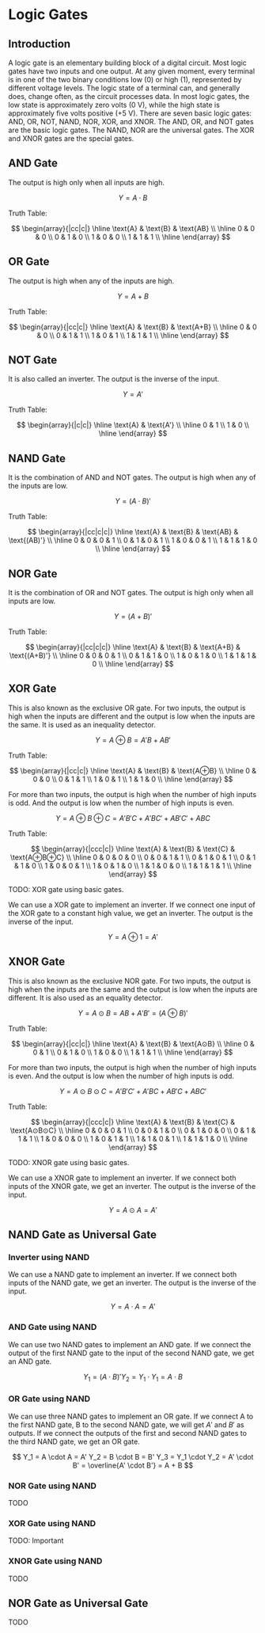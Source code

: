 # Logic Gates

## Introduction

A logic gate is an elementary building block of a digital circuit. Most logic gates have two inputs and one output. At any given moment, every terminal is in one of the two binary conditions low (0) or high (1), represented by different voltage levels. The logic state of a terminal can, and generally does, change often, as the circuit processes data. In most logic gates, the low state is approximately zero volts (0 V), while the high state is approximately five volts positive (+5 V). There are seven basic logic gates: AND, OR, NOT, NAND, NOR, XOR, and XNOR. The AND, OR, and NOT gates are the basic logic gates. The NAND, NOR are the universal gates. The XOR and XNOR gates are the special gates.

## AND Gate

The output is high only when all inputs are high.

$$
Y = A \cdot B
$$

Truth Table:

$$
\begin{array}{|cc|c|}
\hline
\text{A} & \text{B} & \text{AB} \\
\hline
0 & 0 & 0 \\
0 & 1 & 0 \\
1 & 0 & 0 \\
1 & 1 & 1 \\
\hline
\end{array}
$$

## OR Gate

The output is high when any of the inputs are high.

$$
Y = A + B
$$

Truth Table:

$$
\begin{array}{|cc|c|}
\hline
\text{A} & \text{B} & \text{A+B} \\
\hline
0 & 0 & 0 \\
0 & 1 & 1 \\
1 & 0 & 1 \\
1 & 1 & 1 \\
\hline
\end{array}
$$

## NOT Gate

It is also called an inverter. The output is the inverse of the input.

$$
Y = A'
$$

Truth Table:

$$
\begin{array}{|c|c|}
\hline
\text{A} & \text{A'} \\
\hline
0 & 1 \\
1 & 0 \\
\hline
\end{array}
$$

## NAND Gate

It is the combination of AND and NOT gates. The output is high when any of the inputs are low.

$$
Y = (A \cdot B)'
$$

Truth Table:

$$
\begin{array}{|cc|c|c|}
\hline
\text{A} & \text{B} & \text{AB} & \text{(AB)'} \\
\hline
0 & 0 & 0 & 1 \\
0 & 1 & 0 & 1 \\
1 & 0 & 0 & 1 \\
1 & 1 & 1 & 0 \\
\hline
\end{array}
$$

## NOR Gate

It is the combination of OR and NOT gates. The output is high only when all inputs are low.

$$
Y = (A + B)'
$$

Truth Table:

$$
\begin{array}{|cc|c|c|}
\hline
\text{A} & \text{B} & \text{A+B} & \text{(A+B)'} \\
\hline
0 & 0 & 0 & 1 \\
0 & 1 & 1 & 0 \\
1 & 0 & 1 & 0 \\
1 & 1 & 1 & 0 \\
\hline
\end{array}
$$

## XOR Gate

This is also known as the exclusive OR gate.
For two inputs, the output is high when the inputs are different and the output is low when the inputs are the same. It is used as an inequality detector.

$$
Y = A \oplus B = A'B + AB'
$$

Truth Table:

$$
\begin{array}{|cc|c|}
\hline
\text{A} & \text{B} & \text{A⊕B} \\
\hline
0 & 0 & 0 \\
0 & 1 & 1 \\
1 & 0 & 1 \\
1 & 1 & 0 \\
\hline
\end{array}
$$

For more than two inputs, the output is high when the number of high inputs is odd. And the output is low when the number of high inputs is even.

$$
Y = A \oplus B \oplus C = A'B'C + A'BC' + AB'C' + ABC
$$

Truth Table:

$$
\begin{array}{|ccc|c|}
\hline
\text{A} & \text{B} & \text{C} & \text{A⊕B⊕C} \\
\hline
0 & 0 & 0 & 0 \\
0 & 0 & 1 & 1 \\
0 & 1 & 0 & 1 \\
0 & 1 & 1 & 0 \\
1 & 0 & 0 & 1 \\
1 & 0 & 1 & 0 \\
1 & 1 & 0 & 0 \\
1 & 1 & 1 & 1 \\
\hline
\end{array}
$$

TODO: XOR gate using basic gates.

We can use a XOR gate to implement an inverter. If we connect one input of the XOR gate to a constant high value, we get an inverter. The output is the inverse of the input.

$$
Y = A \oplus 1 = A'
$$

## XNOR Gate

This is also known as the exclusive NOR gate.
For two inputs, the output is high when the inputs are the same and the output is low when the inputs are different. It is also used as an equality detector.

$$
Y = A \odot B = AB + A'B' = (A \oplus B)'
$$

Truth Table:

$$
\begin{array}{|cc|c|}
\hline
\text{A} & \text{B} & \text{A⊙B} \\
\hline
0 & 0 & 1 \\
0 & 1 & 0 \\
1 & 0 & 0 \\
1 & 1 & 1 \\
\hline
\end{array}
$$

For more than two inputs, the output is high when the number of high inputs is even. And the output is low when the number of high inputs is odd.

$$
Y = A \odot B \odot C = A'B'C' + A'BC + AB'C + ABC'
$$

Truth Table:

$$
\begin{array}{|ccc|c|}
\hline
\text{A} & \text{B} & \text{C} & \text{A⊙B⊙C} \\
\hline
0 & 0 & 0 & 1 \\
0 & 0 & 1 & 0 \\
0 & 1 & 0 & 0 \\
0 & 1 & 1 & 1 \\
1 & 0 & 0 & 0 \\
1 & 0 & 1 & 1 \\
1 & 1 & 0 & 1 \\
1 & 1 & 1 & 0 \\
\hline
\end{array}
$$

TODO: XNOR gate using basic gates.

We can use a XNOR gate to implement an inverter. If we connect both inputs of the XNOR gate, we get an inverter. The output is the inverse of the input.

$$
Y = A \odot A = A'
$$

## NAND Gate as Universal Gate

### Inverter using NAND

We can use a NAND gate to implement an inverter. If we connect both inputs of the NAND gate, we get an inverter. The output is the inverse of the input.

$$
Y = A \cdot A = A'
$$

### AND Gate using NAND

We can use two NAND gates to implement an AND gate. If we connect the output of the first NAND gate to the input of the second NAND gate, we get an AND gate.

$$
Y_1 = (A \cdot B)'
Y_2 = Y_1 \cdot Y_1 = A \cdot B
$$

### OR Gate using NAND

We can use three NAND gates to implement an OR gate. If we connect A to the first NAND gate, B to the second NAND gate, we will get $A'$ and $B'$ as outputs. If we connect the outputs of the first and second NAND gates to the third NAND gate, we get an OR gate.

$$
Y_1 = A \cdot A = A'
Y_2 = B \cdot B = B'
Y_3 = Y_1 \cdot Y_2 = A' \cdot B' = \overline{A' \cdot B'} = A + B
$$

### NOR Gate using NAND

TODO

### XOR Gate using NAND

TODO: Important

### XNOR Gate using NAND

TODO

## NOR Gate as Universal Gate

TODO

